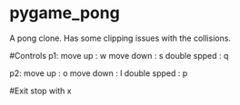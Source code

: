 # pygame_pong
A pong clone.
Has some clipping issues with the collisions.

#Controls
p1: 
move up 	: w
move down	: s
double spped	: q

p2: 
move up 	: o
move down	: l
double spped	: p

#Exit
stop with x
